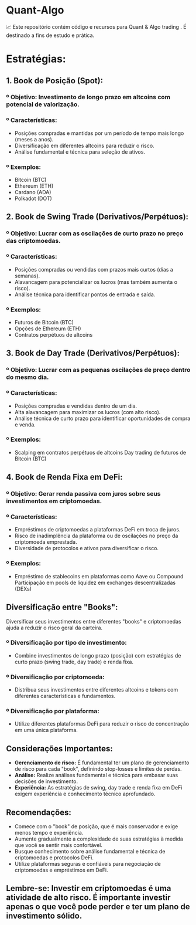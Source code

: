 # Quant-Algo
📈 Este repositório contém código e recursos para Quant &amp; Algo trading . É destinado a fins de estudo e prática.

# Estratégias:
## 1. Book de Posição (Spot):

### º **Objetivo:** Investimento de longo prazo em altcoins com potencial de valorização.
### º Características:
- Posições compradas e mantidas por um período de tempo mais longo (meses a anos).
- Diversificação em diferentes altcoins para reduzir o risco.
- Análise fundamental e técnica para seleção de ativos.
### º Exemplos:
- Bitcoin (BTC)
- Ethereum (ETH)
- Cardano (ADA)
- Polkadot (DOT)

## 2. Book de Swing Trade (Derivativos/Perpétuos):

### º **Objetivo:** Lucrar com as oscilações de curto prazo no preço das criptomoedas.
### º Características:
- Posições compradas ou vendidas com prazos mais curtos (dias a semanas).
- Alavancagem para potencializar os lucros (mas também aumenta o risco).
- Análise técnica para identificar pontos de entrada e saída.
### º Exemplos:
- Futuros de Bitcoin (BTC)
- Opções de Ethereum (ETH)
- Contratos perpétuos de altcoins

## 3. Book de Day Trade (Derivativos/Perpétuos):

### º **Objetivo:** Lucrar com as pequenas oscilações de preço dentro do mesmo dia.
### º Características:
- Posições compradas e vendidas dentro de um dia.
- Alta alavancagem para maximizar os lucros (com alto risco).
- Análise técnica de curto prazo para identificar oportunidades de compra e venda.
### º Exemplos:
- Scalping em contratos perpétuos de altcoins
Day trading de futuros de Bitcoin (BTC)

## 4. Book de Renda Fixa em DeFi:

### º **Objetivo:** Gerar renda passiva com juros sobre seus investimentos em criptomoedas.
### º Características:
- Empréstimos de criptomoedas a plataformas DeFi em troca de juros.
- Risco de inadimplência da plataforma ou de oscilações no preço da criptomoeda emprestada.
- Diversidade de protocolos e ativos para diversificar o risco.
### º Exemplos:
- Empréstimo de stablecoins em plataformas como Aave ou Compound
Participação em pools de liquidez em exchanges descentralizadas (DEXs)

## Diversificação entre "Books":

Diversificar seus investimentos entre diferentes "books" e criptomoedas ajuda a reduzir o risco geral da carteira.

### º **Diversificação por tipo de investimento:**
- Combine investimentos de longo prazo (posição) com estratégias de curto prazo (swing trade, day trade) e renda fixa.
### º **Diversificação por criptomoeda:**
- Distribua seus investimentos entre diferentes altcoins e tokens com diferentes características e fundamentos.
### º **Diversificação por plataforma:**
- Utilize diferentes plataformas DeFi para reduzir o risco de concentração em uma única plataforma.

## Considerações Importantes:

- **Gerenciamento de risco:** É fundamental ter um plano de gerenciamento de risco para cada "book", definindo stop-losses e limites de perdas.
- **Análise:** Realize análises fundamental e técnica para embasar suas decisões de investimento.
- **Experiência:** As estratégias de swing, day trade e renda fixa em DeFi exigem experiência e conhecimento técnico aprofundado.

## Recomendações:

- Comece com o "book" de posição, que é mais conservador e exige menos tempo e experiência.
- Aumente gradualmente a complexidade de suas estratégias à medida que você se sentir mais confortável.
- Busque conhecimento sobre análise fundamental e técnica de criptomoedas e protocolos DeFi.
- Utilize plataformas seguras e confiáveis para negociação de criptomoedas e empréstimos em DeFi.

## **Lembre-se:** Investir em criptomoedas é uma atividade de alto risco. É importante investir apenas o que você pode perder e ter um plano de investimento sólido.
